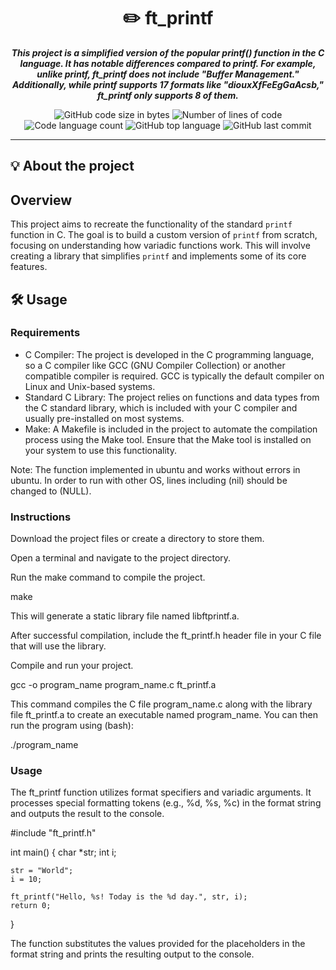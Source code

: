 <h1 align="center">
	✏️ ft_printf
</h1>

<p align="center">
	<b><i>This project is a simplified version of the popular printf() function in the C language. It has notable differences compared to printf. For example, unlike printf, ft_printf does not include "Buffer Management." Additionally, while printf supports 17 formats like "diouxXfFeEgGaAcsb," ft_printf only supports 8 of them.</i></b><br>
</p>

<p align="center">
	<img alt="GitHub code size in bytes" src="https://img.shields.io/github/languages/code-size/Kayraakbas/42_Istanbul_ft_printf?color=lightblue" />
	<img alt="Number of lines of code" src="https://img.shields.io/tokei/lines/github/Kayraakbas/42_Istanbul_ft_printf?color=critical" />
	<img alt="Code language count" src="https://img.shields.io/github/languages/count/Kayraakbas/42_Istanbul_ft_printf?color=yellow" />
	<img alt="GitHub top language" src="https://img.shields.io/github/languages/top/Kayraakbas/42_Istanbul_ft_printf?color=blue" />
	<img alt="GitHub last commit" src="https://img.shields.io/github/last-commit/Kayraakbas/42_Istanbul_ft_printf?color=green" />
</p>

---

## 💡 About the project

## Overview
This project aims to recreate the functionality of the standard `printf` function in C. The goal is to build a custom version of `printf` from scratch, focusing on understanding how variadic functions work. This will involve creating a library that simplifies `printf` and implements some of its core features.


## 🛠️ Usage

### Requirements

- C Compiler: The project is developed in the C programming language, so a C compiler like GCC (GNU Compiler Collection) or another compatible compiler is required. GCC is typically the default compiler on Linux and Unix-based systems.
- Standard C Library: The project relies on functions and data types from the C standard library, which is included with your C compiler and usually pre-installed on most systems.
- Make: A Makefile is included in the project to automate the compilation process using the Make tool. Ensure that the Make tool is installed on your system to use this functionality.

Note: The function implemented in ubuntu and works without errors in ubuntu. In order to run with other OS, lines including (nil) should be changed to (NULL).

### Instructions

Download the project files or create a directory to store them.

Open a terminal and navigate to the project directory.

Run the make command to compile the project.

 make

This will generate a static library file named libftprintf.a.

After successful compilation, include the ft_printf.h header file in your C file that will use the library.

Compile and run your project.

 gcc -o program_name program_name.c ft_printf.a
 
This command compiles the C file program_name.c along with the library file ft_printf.a to create an executable named program_name. You can then run the program using (bash):

 ./program_name

### Usage

The ft_printf function utilizes format specifiers and variadic arguments. It processes special formatting tokens (e.g., %d, %s, %c) in the format string and outputs the result to the console.

#include "ft_printf.h"

int main()
{
    char *str;
    int  i;

    str = "World";
    i = 10;
    
    ft_printf("Hello, %s! Today is the %d day.", str, i);
    return 0;
}

The function substitutes the values provided for the placeholders in the format string and prints the resulting output to the console.

